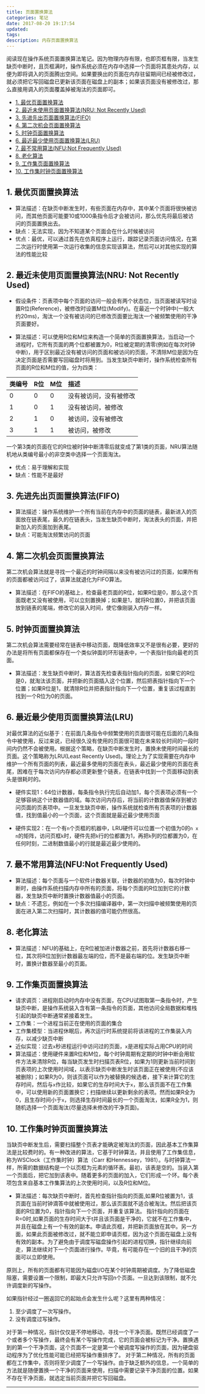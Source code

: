 ```yaml
---
title: 页面置换算法
categories: 笔记
date: 2017-08-20 19:17:54
updated:
tags:
description: 内存页面置换算法
---
```


阅读现在操作系统页面置换算法笔记。因为物理内存有限，也即页框有限，当发生缺页中断时，且页框满时，操作系统必须在内存中选择一个页面将其患处内存，以便为即将调入的页面腾出空间。如果要换出的页面在内存驻留期间已经被修改过，就必须把它写回磁盘已更新该页面在磁盘上的副本；如果该页面没有被修改过，那么直接用调入的页面覆盖掉被淘汰的页面即可。

<!-- TOC -->

- [1. 最优页面置换算法](#1-最优页面置换算法)
- [2. 最近未使用页面置换算法(NRU: Not Recently Used)](#2-最近未使用页面置换算法nru-not-recently-used)
- [3. 先进先出页面置换算法(FIFO)](#3-先进先出页面置换算法fifo)
- [4. 第二次机会页面置换算法](#4-第二次机会页面置换算法)
- [5. 时钟页面置换算法](#5-时钟页面置换算法)
- [6. 最近最少使用页面置换算法(LRU)](#6-最近最少使用页面置换算法lru)
- [7. 最不常用算法(NFU:Not Frequently Used)](#7-最不常用算法nfunot-frequently-used)
- [8. 老化算法](#8-老化算法)
- [9. 工作集页面置换算法](#9-工作集页面置换算法)
- [10. 工作集时钟页面置换算法](#10-工作集时钟页面置换算法)

<!-- /TOC -->
## 1. 最优页面置换算法

- 算法描述：在缺页中断发生时，有些页面在内存中，其中某个页面将很快被访问，而其他页面可能要10或1000条指令后才会被访问，那么优先将最后被访问的页面置换出去。
- 缺点：无法实现，因为不知道某个页面会在什么时候被访问
- 优点：最优，可以通过首先在仿真程序上运行，跟踪记录页面访问情况，在第二次运行时使用第一次运行收集的信息实现该算法，然后可以对其他实现的算法的性能比较

## 2. 最近未使用页面置换算法(NRU: Not Recently Used)

- 假设条件：页表项中每个页面的访问一般会有两个状态位，当页面被读写时设置R位(Reference)，被修改时设置M位(Modify)。在最近一个时钟中(一般大约20ms)，淘汰一个没有被访问的已修改页面要比淘汰一个被频繁使用的干净页面要好。

- 算法描述：可以使用R位和M位来构造一个简单的页面置换算法，当启动一个进程时，它所有页面的两个位都被置为0，R位被定期的清零(例如在每次时钟中断)，用于区别最近没有被访问的页面和被访问的页面，不清除M位是因为在决定页面是否需要写回磁盘时将用到。当发生缺页中断时，操作系统检查所有页面的R位和M位的值，分为四类：

|类编号|R位|M位|描述|
|:---|:---|:---|:---|
|0|0|0|没有被访问，没有被修改|
|1|0|1|没有被访问，被修改|
|2|1|0|被访问，没有被修改|
|3|1|1|被访问，被修改|

一个第3类的页面在它的R位被时钟中断清零后就变成了第1类的页面，NRU算法随机地从类编号最小的非空类中选择一个页面淘汰。
- 优点：易于理解和实现
- 缺点：性能不是最好

## 3. 先进先出页面置换算法(FIFO)

- 算法描述：操作系统维护一个所有当前在内存中的页面的链表，最新进入的页面放在链表尾，最久的在链表头，当发生缺页中断时，淘汰表头的页面，并把新加入的页面加到表尾。
- 缺点：可能淘汰频繁访问的页面

## 4. 第二次机会页面置换算法

第二次机会算法就是寻找一个最近的时钟间隔以来没有被访问过的页面，如果所有的页面都被访问过了，该算法就退化为FIFO算法。
- 算法描述：在FIFO的基础上，检查最老页面的R位，如果R位是0，那么这个页面既老又没有被使用，可以立刻置换掉；如果是1，就将R位置0，并把该页面放到链表的尾端，修改它的装入时间，使它像刚装入内存一样。

## 5. 时钟页面置换算法

第二次机会算法需要经常在链表中移动页面，既降低效率又不是很有必要，更好的办法是将所有页面都保存在一个类似钟面的环形链表中，一个表指针指向最老的页面。
- 算法描述：发生缺页中断时，算法首先检查表指针指向的页面，如果它的R位是0，就淘汰该页面，并把新的页面插入这个位置，然后把表指针指向下一个位置；如果R位是1，就清除R位并把表指针指向下一个位置，重复该过程直到找到一个R位为0的页面。

## 6. 最近最少使用页面置换算法(LRU)

对最优算法的近似基于：在前面几条指令中频繁使用的页面很可能在后面的几条指令中被使用，反过来说，已经很久没有使用的页面很可能在未来较长时间的一段时间内仍然不会被使用。根据这个策略，在缺页中断发生时，置换未使用时间最长的页面。这个策略称为LRU(Least Recently Used)。理论上为了实现需要在内存中维护一个所有页面的列表，最近最多使用的页面在表头，最近最少使用的页面在表尾，困难在于每次访问内存都必须更新整个链表，在链表中找到一个页面移动到表头是很耗时的。

- 硬件实现1：64位计数器，每条指令执行完后自动加1，每个页表项必须有一个足够容纳这个计数器值的域。每次访问内存后，将当前的计数器值保存到被访问页面的页表项中。一旦发生缺页中断，操作系统就检查所有页表项的计数器值，找到值最小的一个页面，这个页面就是最近最少使用页面

- 硬件实现2：在一个有`n`个页框的机器中，LRU硬件可以位置一个初值为0的`n x n`的矩阵，访问页框`k`时，硬件先把`k`行的位都置为1，再把`k`列的位都置为0，在任何时刻，二进制数值最小的行就是最近最少使用的。

## 7. 最不常用算法(NFU:Not Frequently Used)

- 算法描述：每个页面与一个软件计数器关联，计数器的初值为0，每次时钟中断时，由操作系统扫描内存中所有的页面，将每个页面的R位加到它的计数器，发生缺页中断时置换计数器值最小的页面。
- 缺点：不遗忘，例如在一个多次扫描编译器中，第一次扫描中被频繁使用的页面在进入第二次扫描时，其计数器的值可能仍然很高。

## 8. 老化算法
- 算法描述：NFU的基础上，在R位被加进计数器之前，首先将计数器右移一位，其次将R位加到计数器最左端的位，而不是最右端的位。发生缺页中断时，置换计数器至最小的页面。

## 9. 工作集页面置换算法

- 请求调页：进程刚启动时内存中没有页面，在CPU试图取第一条指令时，产生缺页中断，是操作系统装入含有第一条指令的页面，其他访问全局数据和堆栈引起的缺页中断通常紧接着发生。
- 工作集：一个进程当前正在使用的页面的集合
- 工作集模型：当进程休眠后，再次运行时系统提前将该进程的工作集装入内存，以减少缺页中断
- 近似实现：过去`x`秒进程运行中访问过的页面，`x`是进程实际占用CPU的时间
- 算法描述：使用硬件来置R位和M位，每个时钟周期有定期的时钟中断会用软件方法来清除R位，每当缺页发生时扫描页表R位，如果为1则更新当前时间到页表项的上次使用时间域，以表示缺页中断发生时该页面正在被使用(不应该被删除)；如果R为0，则该页面可以作为被替换的候选者，接下来计算它的生存时间，然后与`x`作比较，如果它的生存时间大于`x`，那么该页面不在工作集中，可以使用新的页面置换它；扫描继续以更新剩余的表项。然而如果R全为0，且生存时间小于`x`，则选择生存时间最长的一个页面淘汰，如果R全为1，则随机选择一个页面淘汰(尽量选择未修改的干净页面)。

## 10. 工作集时钟页面置换算法

当缺页中断发生后，需要扫描整个页表才能确定被淘汰的页面，因此基本工作集算法是比较费时的。有一种改进的算法，它基于时钟算法，并且使用了工作集信息，称为WSClock（工作集时钟）算法（Carr 和Hennessey，1981）。与时钟算法一样，所需的数据结构是一个以页框为元素的循环表。最初，该表是空的。当装入第一个页面后，把它加到该表中。随着更多的页面的加入，它们形成一个环。每个表项包含来自基本工作集算法的上次使用时间，以及R位和M位。

- 算法描述：每次缺页中断时，首先检查指针指向的页面,如果R位被置为1，该页面在当前时钟滴答中就被使用过，那么该页面就不适合被淘汰。然后把该页面的R位置为0，指针指向下一个页面，并重复该算法。
指针指向的页面在R=0时,如果页面的生存时间大于t并且该页面是干净的，它就不在工作集中，并且在磁盘上有一个有效的副本。申请此页框，并把新页面放在其中。另一方面，如果此页面被修改过，就不能立即申请页框，因为这个页面在磁盘上没有有效的副本。为了避免由于调度写磁盘操作引起的进程切换，指针继续向前走，算法继续对下一个页面进行操作。毕竟，有可能存在一个旧的且干净的页面可以立即使用。

原则上，所有的页面都有可能因为磁盘I/O在某个时钟周期被调度。为了降低磁盘阻塞，需要设置一个限制，即最大只允许写回n个页面。一旦达到该限制，就不允许调度新的写操作。

如果指针经过一圈返回它的起始点会发生什么呢？这里有两种情况：
1) 至少调度了一次写操作。
2) 没有调度过写操作。

对于第一种情况，指针仅仅是不停地移动，寻找一个干净页面。既然已经调度了一个或者多个写操作，最终会有某个写操作完成，它的页面会被标记为干净。置换遇到的第一个干净页面，这个页面不一定是第一个被调度写操作的页面，因为硬盘驱动程序为了优化性能可能已经把写操作重排序了。
对于第二种情况，所有的页面都在工作集中，否则将至少调度了一个写操作。由于缺乏额外的信息，一个简单的方法就是随便置换一个干净的页面来使用，扫描中需要记录干净页面的位置。如果不存在干净页面，就选定当前页面并把它写回磁盘。


***
